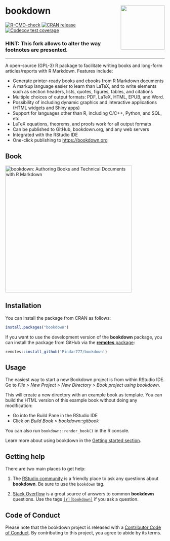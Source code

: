 # bookdown <img src='man/figures/logo.png' align="right" height="139" />


<!-- badges: start -->
[![R-CMD-check](https://github.com/rstudio/bookdown/workflows/R-CMD-check/badge.svg)](https://github.com/rstudio/bookdown/actions)
[![CRAN release](https://www.r-pkg.org/badges/version/bookdown)](https://CRAN.R-project.org/package=bookdown)
[![Codecov test coverage](https://codecov.io/gh/rstudio/bookdown/branch/master/graph/badge.svg)](https://codecov.io/gh/rstudio/bookdown?branch=master)
<!-- badges: end -->


### HINT: This fork allows to alter the way **footnotes** are presented.

***

A open-source (GPL-3) R package to facilitate writing books and long-form articles/reports with R Markdown. Features include:

- Generate printer-ready books and ebooks from R Markdown documents
- A markup language easier to learn than LaTeX, and to write elements such as section headers, lists, quotes, figures, tables, and citations
- Multiple choices of output formats: PDF, LaTeX, HTML, EPUB, and Word.
- Possibility of including dynamic graphics and interactive applications (HTML widgets and Shiny apps)
- Support for languages other than R, including C/C++, Python, and SQL, etc.
- LaTeX equations, theorems, and proofs work for all output formats
- Can be published to GitHub, bookdown.org, and any web servers
- Integrated with the RStudio IDE
- One-click publishing to <https://bookdown.org>

## Book

<a href="https://bookdown.org/yihui/bookdown/"><img src="https://bookdown.org/yihui/bookdown/images/cover.jpg" alt = "bookdown: Authoring Books and Technical Documents with R Markdown" height="400"></a>

## Installation

You can install the package from CRAN as follows:

```r
install.packages("bookdown")
```

If you want to use the development version of the **bookdown** package, you can install the package from GitHub via the [**remotes** package](https://remotes.r-lib.org):

```r
remotes::install_github('Pindar777/bookdown')
```

## Usage

The easiest way to start a new Bookdown project is from within RStudio IDE. Go to _File > New Project > New Directory > Book project using bookdown_.

This will create a new directory with an example book as template. You can build the HTML version of this example book without doing any modification: 

* Go into the Build Pane in the RStudio IDE
* Click on _Build Book > bookdown::gitbook_

You can also run `bookdown::render_book()` in the R console.

Learn more about using bookdown in the [Getting started section](https://pkgs.rstudio.com/bookdown/articles/bookdown.html).

## Getting help

There are two main places to get help:

1. The [RStudio community](https://community.rstudio.com/tags/c/R-Markdown/10/bookdown) is a friendly place to ask any questions about **bookdown**. Be sure to use the `bookdown` tag.

1. [Stack Overflow](https://stackoverflow.com/questions/tagged/bookdown) is a great source of answers to common **bookdown** questions. Use the tags [`[r][bookdown]`](https://stackoverflow.com/questions/tagged/bookdown+r) if you ask a question.

## Code of Conduct

Please note that the bookdown project is released with a [Contributor Code of Conduct](https://pkgs.rstudio.com/bookdown/CODE_OF_CONDUCT.html). By contributing to this project, you agree to abide by its terms.
